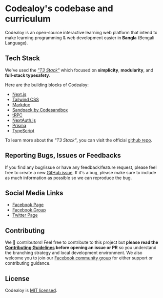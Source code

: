 # Codealoy's codebase and curriculum

Codealoy is an open-source interactive learning web platform that intend to make learning programming & web development easier in **Bangla** (Bengali Language).

## Tech Stack

We've used the [_"T3 Stack"_](https://github.com/t3-oss/create-t3-app) which focused on **simplicity**, **modularity**, and **full-stack typesafety**.

Here are the building blocks of Codealoy:

- [Next.js](https://nextjs.org)
- [Tailwind CSS](https://tailwindcss.com)
- [Markdoc](https://markdoc.dev)
- [Sandpack by Codesandbox](https://sandpack.codesandbox.io/)
- [tRPC](https://trpc.io)
- [NextAuth.js](https://next-auth.js.org)
- [Prisma](https://prisma.io)
- [TypeScript](https://typescriptlang.org)

To learn more about the _"T3 Stack"_, you can visit the official [github repo](https://github.com/t3-oss/create-t3-app).

## Reporting Bugs, Issues or Feedbacks

If you find any bug/issue or have any feedback/feature request, please feel free to create a new [GitHub issue](https://github.com/codealoy/codealoy/issues). If it's a bug, please make sure to include as much information as possible so we can reproduce the bug.

## Social Media Links

- [Facebook Page](https://www.facebook.com/codealoy)
- [Facebook Group](https://www.facebook.com/groups/codealoy/)
- [Twitter Page](https://twitter.com/codealoy)

## Contributing

We 💖 contributors! Feel free to contribute to this project but **please read the [Contributing Guidelines](CONTRIBUTING.md) before opening an issue or PR** so you understand the branching strategy and local development environment. We also welcome you to join our [Facebook community group](https://www.facebook.com/groups/codealoy/) for either support or contributing guidance.

## License

Codealoy is [MIT licensed](./LICENSE).
